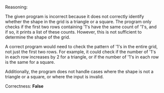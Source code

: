Reasoning:

The given program is incorrect because it does not correctly identify whether the shape in the grid is a triangle or a square. The program only checks if the first two rows containing '1's have the same count of '1's, and if so, it prints a list of these counts. However, this is not sufficient to determine the shape of the grid.

A correct program would need to check the pattern of '1's in the entire grid, not just the first two rows. For example, it could check if the number of '1's in each row increases by 2 for a triangle, or if the number of '1's in each row is the same for a square.

Additionally, the program does not handle cases where the shape is not a triangle or a square, or where the input is invalid.

Correctness: **False**